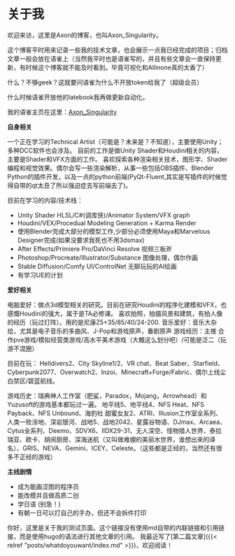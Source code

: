 # 关于我
欢迎来访，这里是Axon的博客，也叫Axon_Singularity。

这个博客平时用来记录一些我的技术文章，也会展示一点我已经完成的项目；归档文章一般会放在语雀上（当然我平时也是语雀写的，并且有些文章会一直保持更新，有时候这个博客就不能及时看到。毕竟可视化和Allinone真的太香了）

什么？不够geek？这就要问语雀为什么不开放token给我了（超级会员）

什么时候语雀开放他的latebook我再做更新自动化。

我的语雀主页在这里：[Axon_Singularity](https://www.yuque.com/shuangfeidu)

**自身相关**

一个正在学习的Technical Artist（可能是？未来是？不知道），主要使用Unity；多种DCC软件也会涉及。
目前的工作是做Unity Shader和Houdini相关的内容，主要是Shader和VFX方面的工作。
喜欢探索各种渲染相关技术，图形学、Shader编程和视觉效果。偶尔会写一些渲染解析，从事一些包括OBS插件、Blender Python的插件开发，以及一点的python前端(PyQt-Fluent,其实是写插件的时候觉得自带的qt太丑了所以强迫症去写前端去了)。

目前在学习的内容/技术栈：
- Unity Shader HLSL/C#(调库侠)/Animator System/VFX graph
- Houdini/VEX/Procedual Modeling Generation + Karma Render
- 使用Blender完成大部分的模型工作,少部分必须使用Maya和Marvelous Designer完成(如果没要求我死也不用3dsmax)
- After Effects/Primiere Pro/DaVinci Resolve 视频三板斧
- Photoshop/Procreate/Illustrator/Substance 图像处理，偶尔作画
- Stable Diffusion/Comfy UI/ControlNet 无聊玩玩的AI绘画
- 有学习UE的计划

**爱好相关**

电脑爱好：做点3d模型相关的研究。目前在研究Houdini的程序化建模和VFX，也感慨Houdini的强大，属于是TA必修课。
喜欢拍照，拍摄风景和建筑，有拍人像的经历（玩过灯阵）。用的是尼康Z5+35/85/40/24-200.
音乐爱好：音乐大杂烩，尤其是电子音乐的多曲风、J-Pop和游戏原声，番剧原声
游戏经历：主推 合作pve游戏/模拟经营类游戏/高水平美术游戏（大概这么划分吧）/可能是泛二（玩游不混圈）

目前在玩： Helldivers2、City Skyline1/2、VR chat、Beat Saber、Starfield、Cyberpunk2077、Overwatch2、Inzoi、Minecraft+Forge/Fabric、偶尔上线尘白禁区/碧蓝航线。

游戏历史：瑞典神人工作室（肥鲨，Paradox，Mojang，Arrowhead）和Yuzusoft的游戏基本都玩过一遍。 地平线5、地平线4、NFS Heat、NFS Payback、NFS Unbound、海豹社 甜蜜女友2、ATRI、Illusion工作室全系列、人类一败涂地、深岩银河、战地5、战地2042、星露谷物语、DJmax、Arcaea、Cytus全系列、Deemo、SDVX6、IIDX29-31、无人深空、怪物猎人世界、泰拉瑞亚、欧卡、胡闹厨房、深海迷航（又叫做难绷的美丽水世界，谁想出来的译名）、GRIS、NEVA、Gemini、ICEY、Celeste。（这些都是正经的，当然还有很多不正经的游戏）

**主线剧情**
- 成为能画涩图的程序员
- 能改模并且做高质二创
- 学日语 (别急！)
- 有朝一日可以打自己的手办，但还不会拆件打印



你好，这里是关于我的测试页面。这个链接没有使用md自带的内联链接和引用链接，而是使用hugo的语法进行其他文章的引用。
我最近写了[第二篇文章]({{< relref "posts/whatdoyouwant/index.md" >}})，欢迎阅读！